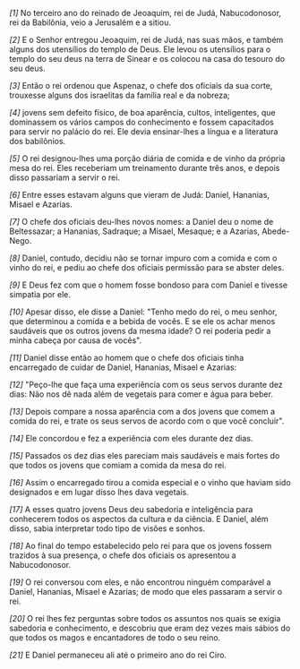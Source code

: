 *[1]* No terceiro ano do reinado de Jeoaquim, rei de Judá, Nabucodonosor, rei da Babilônia, veio a Jerusalém e a sitiou.

*[2]* E o Senhor entregou Jeoaquim, rei de Judá, nas suas mãos, e também alguns dos utensílios do templo de Deus. Ele levou os utensílios para o templo do seu deus na terra de Sinear e os colocou na casa do tesouro do seu deus.

*[3]* Então o rei ordenou que Aspenaz, o chefe dos oficiais da sua corte, trouxesse alguns dos israelitas da família real e da nobreza;

*[4]* jovens sem defeito físico, de boa aparência, cultos, inteligentes, que dominassem os vários campos do conhecimento e fossem capacitados para servir no palácio do rei. Ele devia ensinar-lhes a língua e a literatura dos babilônios.

*[5]* O rei designou-lhes uma porção diária de comida e de vinho da própria mesa do rei. Eles receberiam um treinamento durante três anos, e depois disso passariam a servir o rei.

*[6]* Entre esses estavam alguns que vieram de Judá: Daniel, Hananias, Misael e Azarias.

*[7]* O chefe dos oficiais deu-lhes novos nomes: a Daniel deu o nome de Beltessazar; a Hananias, Sadraque; a Misael, Mesaque; e a Azarias, Abede-Nego.

*[8]* Daniel, contudo, decidiu não se tornar impuro com a comida e com o vinho do rei, e pediu ao chefe dos oficiais permissão para se abster deles.

*[9]* E Deus fez com que o homem fosse bondoso para com Daniel e tivesse simpatia por ele.

*[10]* Apesar disso, ele disse a Daniel: "Tenho medo do rei, o meu senhor, que determinou a comida e a bebida de vocês. E se ele os achar menos saudáveis que os outros jovens da mesma idade? O rei poderia pedir a minha cabeça por causa de vocês".

*[11]* Daniel disse então ao homem que o chefe dos oficiais tinha encarregado de cuidar de Daniel, Hananias, Misael e Azarias:

*[12]* "Peço-lhe que faça uma experiência com os seus servos durante dez dias: Não nos dê nada além de vegetais para comer e água para beber.

*[13]* Depois compare a nossa aparência com a dos jovens que comem a comida do rei, e trate os seus servos de acordo com o que você concluir".

*[14]* Ele concordou e fez a experiência com eles durante dez dias.

*[15]* Passados os dez dias eles pareciam mais saudáveis e mais fortes do que todos os jovens que comiam a comida da mesa do rei.

*[16]* Assim o encarregado tirou a comida especial e o vinho que haviam sido designados e em lugar disso lhes dava vegetais.

*[17]* A esses quatro jovens Deus deu sabedoria e inteligência para conhecerem todos os aspectos da cultura e da ciência. E Daniel, além disso, sabia interpretar todo tipo de visões e sonhos.

*[18]* Ao final do tempo estabelecido pelo rei para que os jovens fossem trazidos à sua presença, o chefe dos oficiais os apresentou a Nabucodonosor.

*[19]* O rei conversou com eles, e não encontrou ninguém comparável a Daniel, Hananias, Misael e Azarias; de modo que eles passaram a servir o rei.

*[20]* O rei lhes fez perguntas sobre todos os assuntos nos quais se exigia sabedoria e conhecimento, e descobriu que eram dez vezes mais sábios do que todos os magos e encantadores de todo o seu reino.

*[21]* E Daniel permaneceu ali até o primeiro ano do rei Ciro.

